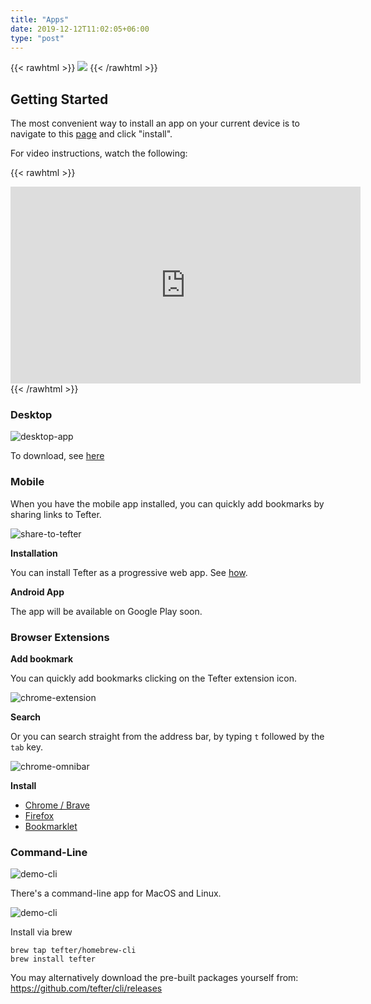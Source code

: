 ```yaml
---
title: "Apps"
date: 2019-12-12T11:02:05+06:00
type: "post"
---
```


{{< rawhtml >}}
  <img class="inpage-hero" src="/images/apps.svg"/>
{{< /rawhtml >}}

## Getting Started

The most convenient way to install an app on your current device is to
navigate to this [page](https://tefter.io/install_app) and click "install".

For video instructions, watch the following:

{{< rawhtml >}}
  <iframe width="560" height="315" src="https://www.youtube.com/embed/Nib9TPTgc-Y" frameborder="0" allow="accelerometer; autoplay; encrypted-media; gyroscope; picture-in-picture" allowfullscreen></iframe>
{{< /rawhtml >}}

### Desktop

![desktop-app](https://i.imgur.com/TggU5w2.png)

To download, see [here](https://github.com/tefter/desktop#downloads)

### Mobile

When you have the mobile app installed, you can quickly add bookmarks by sharing links to Tefter.

![share-to-tefter](https://i.imgur.com/yHrmMqE.jpg?1)

**Installation**

You can install Tefter as a progressive web app. See [how](https://twitter.com/Tefter_io/status/1106145149019742210).

**Android App**

The app will be available on Google Play soon.

### Browser Extensions

**Add bookmark**

You can quickly add bookmarks clicking on the Tefter extension icon.

![chrome-extension](https://i.imgur.com/rRhI3xe.png)

**Search**

Or you can search straight from the address bar, by typing `t` followed by the `tab` key.

![chrome-omnibar](https://i.imgur.com/O29gxoR.gif)

**Install**

* [Chrome / Brave](https://chrome.google.com/webstore/detail/tefter/eldofalegbgagpenjjcapjaogpioldoh)
* [Firefox](https://addons.mozilla.org/en-US/firefox/addon/tefter/)
* [Bookmarklet](https://tefter.io/faq#bookmarklet)

### Command-Line

![demo-cli](/images/cli_logo.png)

There's a command-line app for MacOS and Linux.

![demo-cli](/images/cli_demo.png)

Install via brew

```shell
brew tap tefter/homebrew-cli
brew install tefter
```

You may alternatively download the pre-built packages yourself from:
https://github.com/tefter/cli/releases
